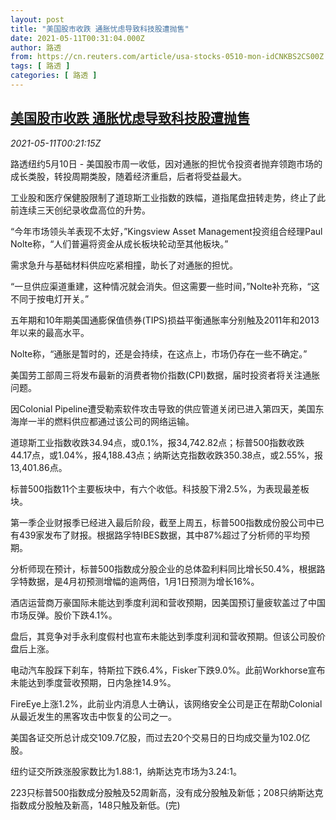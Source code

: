 ```yaml
---
layout: post
title: "美国股市收跌 通胀忧虑导致科技股遭抛售"
date: 2021-05-11T00:31:04.000Z
author: 路透
from: https://cn.reuters.com/article/usa-stocks-0510-mon-idCNKBS2CS00Z
tags: [ 路透 ]
categories: [ 路透 ]
---
```

<!--1620693064000-->
[美国股市收跌 通胀忧虑导致科技股遭抛售](https://cn.reuters.com/article/usa-stocks-0510-mon-idCNKBS2CS00Z)
------

<div>
<div><i>2021-05-11T00:21:15Z</i></div><p>路透纽约5月10日 - 美国股市周一收低，因对通胀的担忧令投资者抛弃领跑市场的成长类股，转投周期类股，随着经济重启，后者将受益最大。</p><p>工业股和医疗保健股限制了道琼斯工业指数的跌幅，道指尾盘扭转走势，终止了此前连续三天创纪录收盘高位的升势。</p><p>“今年市场领头羊表现不太好，”Kingsview Asset Management投资组合经理Paul Nolte称，“人们普遍将资金从成长板块轮动至其他板块。”</p><p>需求急升与基础材料供应吃紧相撞，助长了对通胀的担忧。</p><p>“一旦供应渠道重建，这种情况就会消失。但这需要一些时间，”Nolte补充称，“这不同于按电灯开关。”</p><p>五年期和10年期美国通膨保值债券(TIPS)损益平衡通胀率分别触及2011年和2013年以来的最高水平。</p><p>Nolte称，“通胀是暂时的，还是会持续，在这点上，市场仍存在一些不确定。”</p><p>美国劳工部周三将发布最新的消费者物价指数(CPI)数据，届时投资者将关注通胀问题。</p><p>因Colonial Pipeline遭受勒索软件攻击导致的供应管道关闭已进入第四天，美国东海岸一半的燃料供应都通过该公司的网络运输。</p><p>道琼斯工业指数收跌34.94点，或0.1%，报34,742.82点；标普500指数收跌44.17点，或1.04%，报4,188.43点；纳斯达克指数收跌350.38点，或2.55%，报13,401.86点。</p><p>标普500指数11个主要板块中，有六个收低。科技股下滑2.5%，为表现最差板块。</p><p>第一季企业财报季已经进入最后阶段，截至上周五，标普500指数成份股公司中已有439家发布了财报。根据路孚特IBES数据，其中87%超过了分析师的平均预期。</p><p>分析师现在预计，标普500指数成分股企业的总体盈利料同比增长50.4%，根据路孚特数据，是4月初预测增幅的逾两倍，1月1日预测为增长16%。</p><p>酒店运营商万豪国际未能达到季度利润和营收预期，因美国预订量疲软盖过了中国市场反弹。股价下跌4.1%。</p><p>盘后，其竞争对手永利度假村也宣布未能达到季度利润和营收预期。但该公司股价盘后上涨。</p><p>电动汽车股踩下刹车，特斯拉下跌6.4%，Fisker下跌9.0%。此前Workhorse宣布未能达到季度营收预期，日内急挫14.9%。</p><p>FireEye上涨1.2%，此前业内消息人士确认，该网络安全公司是正在帮助Colonial从最近发生的黑客攻击中恢复的公司之一。</p><p>美国各证交所总计成交109.7亿股，而过去20个交易日的日均成交量为102.0亿股。</p><p>纽约证交所跌涨股家数比为1.88:1，纳斯达克市场为3.24:1。</p><p>223只标普500指数成分股触及52周新高，没有成分股触及新低；208只纳斯达克指数成分股触及新高，148只触及新低。(完)</p>
</div>
